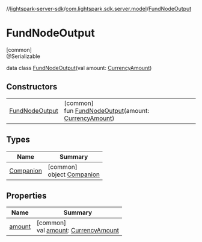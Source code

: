 //[lightspark-server-sdk](../../../index.md)/[com.lightspark.sdk.server.model](../index.md)/[FundNodeOutput](index.md)

# FundNodeOutput

[common]\
@Serializable

data class [FundNodeOutput](index.md)(val amount: [CurrencyAmount](../-currency-amount/index.md))

## Constructors

| | |
|---|---|
| [FundNodeOutput](-fund-node-output.md) | [common]<br>fun [FundNodeOutput](-fund-node-output.md)(amount: [CurrencyAmount](../-currency-amount/index.md)) |

## Types

| Name | Summary |
|---|---|
| [Companion](-companion/index.md) | [common]<br>object [Companion](-companion/index.md) |

## Properties

| Name | Summary |
|---|---|
| [amount](amount.md) | [common]<br>val [amount](amount.md): [CurrencyAmount](../-currency-amount/index.md) |
